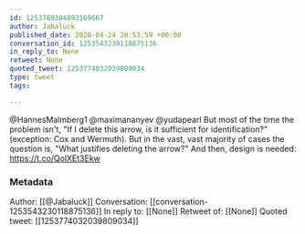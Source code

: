 ```yaml
---
id: 1253789304893169667
author: Jabaluck
published_date: 2020-04-24 20:53:59 +00:00
conversation_id: 1253543230118875136
in_reply_to: None
retweet: None
quoted_tweet: 1253774032039809034
type: tweet
tags:

---
```


@HannesMalmberg1 @maximananyev @yudapearl But most of the time the problem isn't, "If I delete this arrow, is it sufficient for identification?" (exception: Cox and Wermuth). But in the vast, vast majority of cases the question is, "What justifies deleting the arrow?" And then, design is needed: https://t.co/QolXEt3Ekw

### Metadata

Author: [[@Jabaluck]]
Conversation: [[conversation-1253543230118875136]]
In reply to: [[None]]
Retweet of: [[None]]
Quoted tweet: [[1253774032039809034]]
